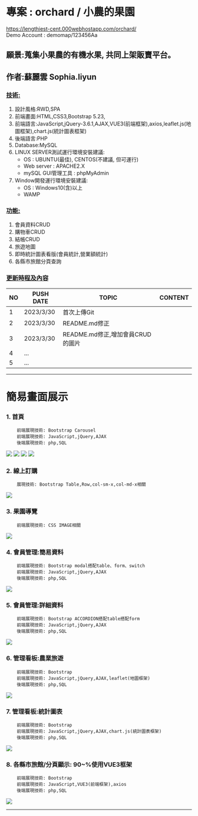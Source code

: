 # 專案 : orchard / 小農的果園
<a href="https://lengthiest-cent.000webhostapp.com/orchard/">https://lengthiest-cent.000webhostapp.com/orchard/</a>   
Demo Account : demomap/123456Aa

## 願景:蒐集小果農的有機水果, 共同上架販賣平台。
## 作者:蘇麗雲 Sophia.liyun
### <u>技術:</u>
<ol>
    <li>設計風格:RWD,SPA
    <li>前端畫面:HTML,CSS3,Bootstrap 5.23,</li>
    <li>前端語言:JavaScript,jQuery-3.6.1,AJAX,VUE3(前端框架),axios,leaflet.js(地圖框架),chart.js(統計圖表框架)</li>
    <li>後端語言:PHP</li>
    <li>Database:MySQL</li>
    <li>LINUX SERVER測試運行環境安裝建議:
        <ul>
            <li>OS : UBUNTU(最佳), CENTOS(不建議, 但可運行)
            <li>Web server : APACHE2.X
            <li>mySQL GUI管理工具 : phpMyAdmin
        </ul>
    </li>
    <li>Window開發運行環境安裝建議:
        <ul>
            <li>OS : Windows10(含)以上
            <li>WAMP
        </ul>
    </li>
</ol>

### <u>功能:</u>
<ol>
 <li>會員資料CRUD
 <li>購物車CRUD
 <li>結帳CRUD
 <li>旅遊地圖
 <li>即時統計圖表看版(會員統計,營業額統計)
 <li>各縣市旅館分頁查詢
</ol>

### <u>更新時程及內容</u>

 |NO |PUSH DATE|TOPIC|CONTENT|
 |-----|--------|--------|----|
 |1|2023/3/30|首次上傳Git||
 |2|2023/3/30|README.md修正||
 |3|2023/3/30|README.md修正,增加會員CRUD的圖片||
 |4| ...     |||
 |5| ...     |||

---
# 簡易畫面展示

### 1. 首頁
        前端展現技術: Bootstrap Carousel
        前端展現技術: JavaScript,jQuery,AJAX
        後端展現技術: php,SQL
<img src="gitDemo/gitDemo1.JPG">
<img src="gitDemo/gitDemo1_1.JPG">
<img src="gitDemo/gitDemo1_2.JPG">
<img src="gitDemo/gitDemo1_3.JPG">

### 2. 線上訂購
        展現技術: Bootstrap Table,Row,col-sm-x,col-md-x相關
<img src="gitDemo/gitDemo2.JPG">

### 3. 果園導覽
        前端展現技術: CSS IMAGE相關
<img src="gitDemo/gitDemo3.JPG">

### 4. 會員管理:簡易資料
        前端展現技術: Bootstrap modal搭配table、form、switch
        前端展現技術: JavaScript,jQuery,AJAX
        後端展現技術: php,SQL
<img src="gitDemo/gitDemo4.JPG">

### 5. 會員管理:詳細資料
        前端展現技術: Bootstrap ACCORDION搭配table搭配form
        前端展現技術: JavaScript,jQuery,AJAX
        後端展現技術: php,SQL
<img src="gitDemo/gitDemo5.JPG">

### 6. 管理看板:農業旅遊
        前端展現技術: Bootstrap 
        前端展現技術: JavaScript,jQuery,AJAX,leaflet(地圖框架) 
        後端展現技術: php,SQL
<img src="gitDemo/gitDemo6.JPG">

### 7. 管理看板:統計圖表
        前端展現技術: Bootstrap 
        前端展現技術: JavaScript,jQuery,AJAX,chart.js(統計圖表框架)
        後端展現技術: php,SQL
<img src="gitDemo/gitDemo7.JPG">

### 8. 各縣市旅館/分頁顯示: 90~%使用VUE3框架
        前端展現技術: Bootstrap 
        前端展現技術: JavaScript,VUE3(前端框架),axios
        後端展現技術: php,SQL
<img src="gitDemo/gitDemo8.JPG">

---